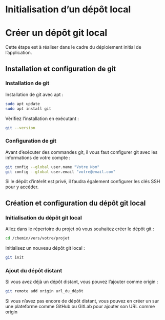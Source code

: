 # Initialisation d’un dépôt local

# Créer un dépôt git local

Cette étape est à réaliser dans le cadre du déploiement initial de l’application.

## Installation et configuration de git

### Installation de git

Installation de git avec apt :

```bash
sudo apt update
sudo apt install git
```

Vérifiez l’installation en exécutant :

```bash
git --version
```

### Configuration de git

Avant d’exécuter des commandes git, il vous faut configurer git avec les informations de votre compte :

```bash
git config --global user.name "Votre Nom"
git config --global user.email "votre@email.com"
```

Si le dépôt d’intérêt est privé, il faudra également configurer les clés SSH pour y accéder.

## Création et configuration du dépôt git local

### Initialisation du dépôt git local

Allez dans le répertoire du projet où vous souhaitez créer le dépôt git :

```bash
cd /chemin/vers/votre/projet
```

Initialisez un nouveau dépôt git local :

```bash
git init
```

### Ajout du dépôt distant

Si vous avez déjà un dépôt distant, vous pouvez l’ajouter comme origin :

```bash
git remote add origin url_du_dépôt
```

Si vous n’avez pas encore de dépôt distant, vous pouvez en créer un sur une plateforme comme GitHub ou GitLab pour ajouter son URL comme origin
